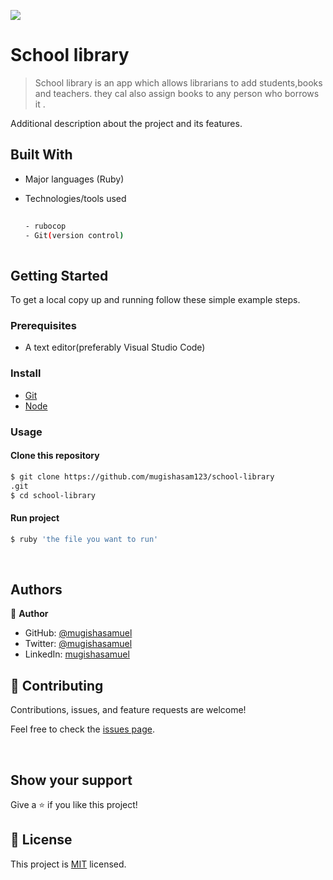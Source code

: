 
![](https://img.shields.io/badge/school-library-blue)

# School library
>School library is an app which allows librarians to add students,books and teachers. they cal also assign books to any person who borrows it .






Additional description about the project and its features.
## Built With

- Major languages (Ruby)
- Technologies/tools used 

  
  ``` bash
 
  - rubocop
  - Git(version control)
 

  ```


## Getting Started

To get a local copy up and running follow these simple example steps.

### Prerequisites
 - A text editor(preferably Visual Studio Code)
### Install
  -  [Git](https://git-scm.com/downloads)
  -  [Node](https://nodejs.org/en/download/)
### Usage
#### Clone this repository

```bash
$ git clone https://github.com/mugishasam123/school-library
.git
$ cd school-library

```
#### Run project

```bash
$ ruby 'the file you want to run'
```

  <br>




## Authors

👤 **Author**

- GitHub: [@mugishasamuel](https://github.com/mugishasam123)
- Twitter: [@mugishasamuel](https://twitter.com/mugishasamuel42/)
- LinkedIn: [mugishasamuel](https://www.linkedin.com/in/mugisha-samuel-55a905208/)


## 🤝 Contributing

Contributions, issues, and feature requests are welcome!

Feel free to check the [issues page](https://github.com/mugishasam123/school-library/issues).

<br>

## Show your support

Give a ⭐️ if you like this project!

## 📝 License

This project is [MIT](https://opensource.org/licenses/MIT) licensed.